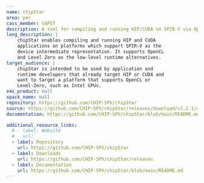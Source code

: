 ```yaml
---
name: chipStar
area: pmr
cass_member: S4PST
description: A tool for compiling and running HIP/CUDA on SPIR-V via OpenCL or Level Zero APIs
long_description: |
    chipStar enables compiling and running HIP and CUDA
    applications on platforms which support SPIR-V as the
    device intermediate representation. It supports OpenCL
    and Level Zero as the low-level runtime alternatives.
target_audience: |
    chipStar is intended to be used by application and
    runtime developers that already target HIP or CUDA and
    want to target a platform that supports OpenCL or
    Level-Zero, such as Intel GPUs.
e4s_product: null
spack_name: null
repository: https://github.com/CHIP-SPV/chipStar
source: https://github.com/CHIP-SPV/chipStar/releases/download/v1.2.1/chipStar-v1.2.1.tar.gz
documentation: https://github.com/CHIP-SPV/chipStar/blob/main/README.md

additional_resource_links:
  # - label: Website
  #   url: 
  - label: Repository
    url: https://github.com/CHIP-SPV/chipStar
  - label: Downloads
    url: https://github.com/CHIP-SPV/chipStar/releases
  - label: Documentation
    url: https://github.com/CHIP-SPV/chipStar/blob/main/README.md
---
```

